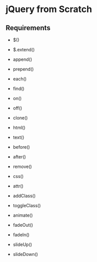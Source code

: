 # jQuery from Scratch

## Requirements

- $()

- $.extend()

- append()

- prepend()

- each()

- find()

- on()

- off()

- clone()

- html()

- text()

- before()

- after()

- remove()

- css()

- attr()

- addClass()

- toggleClass()

- animate()

- fadeOut()

- fadeIn()

- slideUp()

- slideDown()